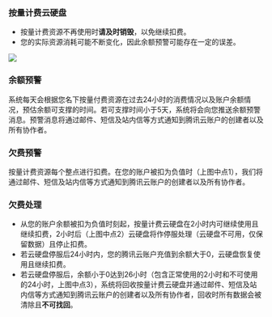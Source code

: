 ### 按量计费云硬盘

- 按量计费资源不再使用时**请及时销毁**，以免继续扣费。
- 您的实际资源消耗可能不断变化，因此余额预警可能存在一定的误差。

![](//mccdn.qcloud.com/img567f91951599d.png)

### 余额预警
系统每天会根据您名下按量付费资源在过去24小时的消费情况以及账户余额情况，预估余额可支撑的时间。若可支撑时间小于5天，系统将会向您推送余额预警消息。预警消息将通过邮件、短信及站内信等方式通知到腾讯云账户的创建者以及所有协作者。

### 欠费预警
按量计费资源每个整点进行扣费。在您的账户被扣为负值时（上图中点1），我们将通过邮件、短信及站内信等方式通知到腾讯云账户的创建者以及所有协作者。

### 欠费处理

- 从您的账户余额被扣为负值时刻起，按量计费云硬盘在2小时内可继续使用且继续扣费，2小时后（上图中点2）云硬盘将作停服处理（云硬盘不可用，仅保留数据）且停止扣费。
- 若云硬盘停服后24小时内，您的腾讯云账户充值到余额大于0，云硬盘恢复使用且继续扣费。
- 若云硬盘停服后，余额小于0达到26小时（包含正常使用的2小时和不可使用的24小时，上图中点3），系统将回收按量计费云硬盘并通过邮件、短信及站内信等方式通知到腾讯云账户的创建者以及所有协作者，回收时所有数据会被清除且**不可找回**。
